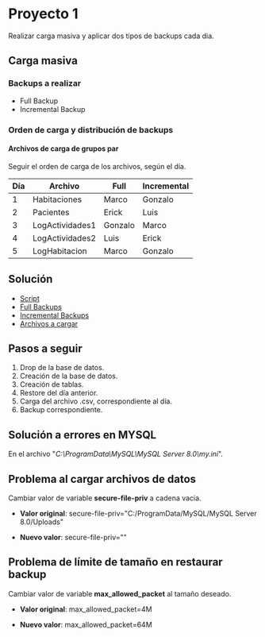 # **Proyecto 1**

Realizar carga masiva y aplicar dos tipos de backups cada dia.

## Carga masiva

### Backups a realizar

- Full Backup
- Incremental Backup

### Orden de carga y distribución de backups
#### Archivos de carga de grupos par

Seguir el orden de carga de los archivos, según el día.

| Día | Archivo         | Full      | Incremental |
| --- | --------------- | --------- | ----------- |
| 1   | Habitaciones    | Marco     | Gonzalo   |
| 2   | Pacientes       | Erick     | Luis      |
| 3   | LogActividades1 | Gonzalo   | Marco     |
| 4   | LogActividades2 | Luis      | Erick     |
| 5   | LogHabitacion   | Marco     | Gonzalo   |


## **Solución**

- [Script](<ddl.sql>)
- [Full Backups](<Full/>)
- [Incremental Backups](<Incremental/>)
- [Archivos a cargar](<CSVInputFiles/>)

## Pasos a seguir

1. Drop de la base de datos.
2. Creación de la base de datos.
3. Creación de tablas.
4. Restore del día anterior.
5. Carga del archivo .csv, correspondiente al día.
6. Backup correspondiente.

## **Solución a errores en MYSQL**

En el archivo "*C:\ProgramData\MySQL\MySQL Server 8.0\my.ini*".

## Problema al cargar archivos de datos

Cambiar valor de variable **secure-file-priv** a cadena vacia.

* **Valor original**: secure-file-priv="C:/ProgramData/MySQL/MySQL Server 8.0/Uploads"

* **Nuevo valor**: secure-file-priv=""

## Problema de límite de tamaño en restaurar backup

Cambiar valor de variable **max_allowed_packet** al tamaño deseado.

* **Valor original**: max_allowed_packet=4M

* **Nuevo valor**: max_allowed_packet=64M